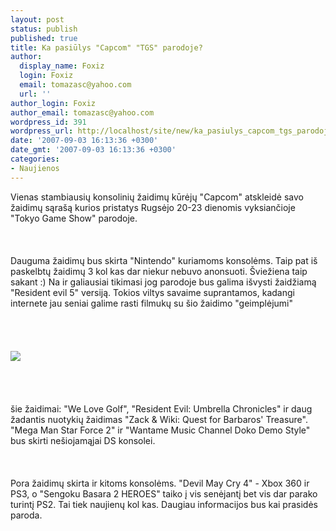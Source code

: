 ```yaml
---
layout: post
status: publish
published: true
title: Ka pasiūlys "Capcom" "TGS" parodoje?
author:
  display_name: Foxiz
  login: Foxiz
  email: tomazasc@yahoo.com
  url: ''
author_login: Foxiz
author_email: tomazasc@yahoo.com
wordpress_id: 391
wordpress_url: http://localhost/site/new/ka_pasiulys_capcom_tgs_parodoje_/
date: '2007-09-03 16:13:36 +0300'
date_gmt: '2007-09-03 16:13:36 +0300'
categories:
- Naujienos
---
```

<p>Vienas stambiausių konsolinių žaidimų kūrėjų &quot;Capcom&quot; atskleidė savo žaidimų sąrašą kurios pristatys Rugsėjo 20-23 dienomis vyksiančioje &quot;Tokyo Game Show&quot; parodoje.<br />
<br><br />
<br>Dauguma žaidimų bus skirta &quot;Nintendo&quot; kuriamoms konsolėms. Taip pat iš paskelbtų žaidimų 3 kol kas dar niekur nebuvo anonsuoti. Šviežiena taip sakant :) Na ir galiausiai tikimasi jog parodoje bus galima išvysti žaidžiamą &quot;Resident evil 5&quot; versiją. Tokios viltys savaime suprantamos, kadangi   internete jau seniai galime rasti filmukų su šio žaidimo &quot;geimplėjumi&quot;<br />
<br><br />
<br><br><img src="http://www.mtv.com/games/video_games/images/promoimages/d/dime/e3_06s_most_anticipated/resident_evil_5.jpg"><br><br />
<br><br />
<br>šie žaidimai: &quot;We Love Golf&quot;, &quot;Resident Evil: Umbrella Chronicles&quot; ir daug žadantis nuotykių žaidimas &quot;Zack &amp; Wiki: Quest for Barbaros' Treasure&quot;. &quot;Mega Man Star Force 2&quot; ir &quot;Wantame Music Channel Doko Demo Style&quot; bus skirti nešiojamąjai DS konsolei.<br />
<br><br />
<br>Pora žaidimų skirta ir kitoms konsolėms. &quot;Devil May Cry 4&quot; - Xbox 360 ir PS3, o &quot;Sengoku Basara 2 HEROES&quot; taiko į vis senėjantį bet vis dar parako turintį PS2. Tai tiek naujienų kol kas. Daugiau informacijos bus kai prasidės paroda.<br />
<br></p>
